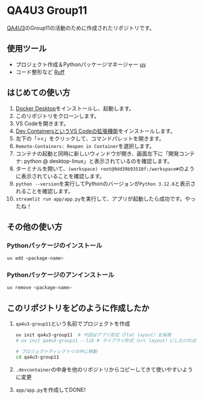 # QA4U3 Group11

[QA4U3](https://altema.is.tohoku.ac.jp/QA4U3/)のGroup11の活動のために作成されたリポジトリです。

## 使用ツール

- プロジェクト作成＆Pythonパッケージマネージャー [uv](https://docs.astral.sh/uv/)
- コード整形など [Ruff](https://docs.astral.sh/ruff/)

## はじめての使い方

1. [Docker Desktop](https://www.docker.com/ja-jp/products/docker-desktop/)をインストールし、起動します。
1. このリポジトリをクローンします。
1. VS Codeを開きます。
1. [Dev ContainersというVS Codeの拡張機能](https://marketplace.visualstudio.com/items?itemName=ms-vscode-remote.remote-containers)をインストールします。
1. 左下の「><」をクリックして、コマンドパレットを開きます。
1. `Remote-Containers: Reopen in Container`を選択します。
1. コンテナの起動と同時に新しいウィンドウが開き、画面左下に「開発コンテナ: python @ desktop-linux」と表示されているのを確認します。
1. ターミナルを開いて、`(workspace) root@9dd39b93510f:/workspace#`のように表示されていることを確認します。
1. `python --version`を実行してPythonのバージョンが`Python 3.12.8`と表示されることを確認します。
1. `streamlit run app/app.py`を実行して、アプリが起動したら成功です。やったね！

## その他の使い方

### Pythonパッケージのインストール

```bash
uv add <package-name>
```

### Pythonパッケージのアンインストール

```bash
uv remove <package-name>
```

## このリポジトリをどのように作成したか

1. `qa4u3-group11`という名前でプロジェクトを作成

    ```bash
    uv init qa4u3-group11  # 今回はアプリ形式（flat layout）を採用
    # uv init qa4u3-group11 --lib # ライブラリ形式（src layout）にしたければこちら

    # プロジェクトディレクトリの中に移動
    cd qa4u3-group11
    ```

2. `.devcontainer`の中身を他のリポジトリからコピーしてきて使いやすいように変更

3. `app/app.py`を作成してDONE!
